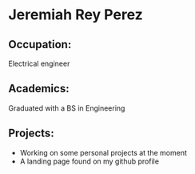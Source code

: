 # Jeremiah Rey Perez

## Occupation:

Electrical engineer

## Academics:

Graduated with a BS in Engineering

## Projects:

- Working on some personal projects at the moment
- A landing page found on my github profile
